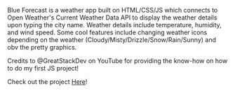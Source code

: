 Blue Forecast is a weather app built on HTML/CSS/JS which connects to Open Weather's Current Weather Data API to display the weather details upon typing the city name. Weather details include temperature, humidity, and wind speed. Some cool features include changing weather icons depending on the weather (Cloudy/Misty/Drizzle/Snow/Rain/Sunny) and obv the pretty graphics.

Credits to @GreatStackDev on YouTube for providing the know-how on how to do my first JS project!

Check out the project <a href="https://faaizahrajeev.github.io/blue-forecast/">Here</a>!

